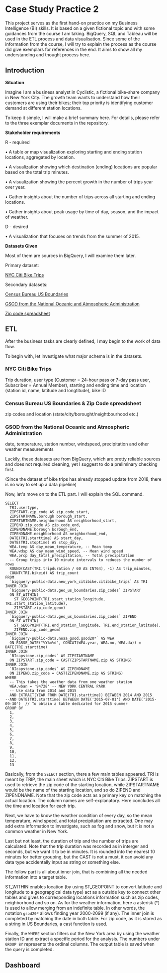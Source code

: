 # Case Study Practice 2 
This project serves as the first hand-on practice on my Business Intelligence (BI) skills. It is based on a given fictional topic and with some guidances from the course I am taking. BigQuery, SQL and Tableau will be used in the ETL process and data visualisation. Since some of the information from the course, I will try to explain the process as the course did give exemplars for references in the end. It aims to show all my understanding and thought process here.

## Introduction
**Situation** 

Imagine I am a business analyst in Cyclistic, a fictional bike-share company in New York City. The growth team wants to understand how their customers are using their bikes; their top priority is identifying customer demand at different station locations.

To keep it simple, I will make a brief summary here. For details, please refer to the three exemplar documents in the repository.

**Stakeholder requirements**

R - required 

•	A table or map visualization exploring starting and ending station locations, aggregated by location.

•	A visualization showing which destination (ending) locations are popular based on the total trip minutes.

•	A visualization showing the percent growth in the number of trips year over year.

•	Gather insights about the number of trips across all starting and ending locations.

•	Gather insights about peak usage by time of day, season, and the impact of weather.

D - desired 

•	A visualization that focuses on trends from the summer of 2015.


**Datasets Given**

Most of them are sources in BigQuery, I will examine them later. 

Primary dataset: 

[NYC Citi Bike Trips](https://console.cloud.google.com/marketplace/details/city-of-new-york/nyc-citi-bike?inv=1&invt=Ab35KA)

Secondary datasets: 

[Census Bureau US Boundaries](https://console.cloud.google.com/marketplace/product/united-states-census-bureau/us-geographic-boundaries?inv=1&invt=Ab35KA&project=iconic-medium-466721-f4)

[GSOD from the National Oceanic and Atmospheric Administration](https://console.cloud.google.com/marketplace/details/noaa-public/gsod?inv=1&invt=Ab35Kg&project=iconic-medium-466721-f4)

[Zip code spreadsheet](https://docs.google.com/spreadsheets/d/1IIbH-GM3tdmM5tl56PHhqI7xxCzqaBCU0ylItxk_sy0/template/preview#gid=806359255)

## ETL

After the business tasks are clearly defined, I may begin to the work of data flow.

To begin with, let investigate what major schema is in the datasets.

### NYC Citi Bike Trips

Trip duration, user type (Customer = 24-hour pass or 7-day pass user, Subscriber = Annual Member), starting and ending time and location (station id, name, latitude and longtitude), bike ID

### Census Bureau US Boundaries & Zip Code spreadsheet

zip codes and location (state/city/borought/neightbourhood etc.)

### GSOD from the National Oceanic and Atmospheric Administration

date, temperature, station number, windspeed, precipitation and other weather measurements

Luckily, these datasets are from BigQuery, which are pretty reliable sources and does not required cleaning, yet I suggest to do a preliminary checking first.

(Since the dataset of bike trips has already stopped update from 2018, there is no way to set up a data pipeline)

Now, let's move on to the ETL part. I will explain the SQL command.

```
SELECT
  TRI.usertype,
  ZIPSTART.zip_code AS zip_code_start,
  ZIPSTARTNAME.borough borough_start,
  ZIPSTARTNAME.neighborhood AS neighborhood_start,
  ZIPEND.zip_code AS zip_code_end,
  ZIPENDNAME.borough borough_end,
  ZIPENDNAME.neighborhood AS neighborhood_end,
  DATE(TRI.starttime) AS start_day,
  DATE(TRI.stoptime) AS stop_day,
  WEA.temp AS day_mean_temperature, -- Mean temp
  WEA.wdsp AS day_mean_wind_speed, -- Mean wind speed
  WEA.prcp day_total_precipitation, -- Total precipitation
  -- Group trips into 10 minute intervals to reduces the number of rows
  ROUND(CAST(TRI.tripduration / 60 AS INT64), -1) AS trip_minutes,
  COUNT(TRI.bikeid) AS trip_count
FROM
  `bigquery-public-data.new_york_citibike.citibike_trips` AS TRI
INNER JOIN
  `bigquery-public-data.geo_us_boundaries.zip_codes` ZIPSTART
  ON ST_WITHIN(
    ST_GEOGPOINT(TRI.start_station_longitude, TRI.start_station_latitude),
    ZIPSTART.zip_code_geom)
INNER JOIN
  `bigquery-public-data.geo_us_boundaries.zip_codes` ZIPEND
  ON ST_WITHIN(
    ST_GEOGPOINT(TRI.end_station_longitude, TRI.end_station_latitude),
    ZIPEND.zip_code_geom)
INNER JOIN
  `bigquery-public-data.noaa_gsod.gsod20*` AS WEA
  ON PARSE_DATE("%Y%m%d", CONCAT(WEA.year, WEA.mo, WEA.da)) = DATE(TRI.starttime)
INNER JOIN
  `BIcapstone.zip_codes` AS ZIPSTARTNAME
  ON ZIPSTART.zip_code = CAST(ZIPSTARTNAME.zip AS STRING)
INNER JOIN
  `BIcapstone.zip_codes` AS ZIPENDNAME
  ON ZIPEND.zip_code = CAST(ZIPENDNAME.zip AS STRING)
WHERE
  -- This takes the weather data from one weather station
  WEA.wban = '94728' -- NEW YORK CENTRAL PARK
  -- Use data from 2014 and 2015
  AND EXTRACT(YEAR FROM DATE(TRI.starttime)) BETWEEN 2014 AND 2015
--AND DATE(TRI.starttime) BETWEEN DATE('2015-07-01') AND DATE('2015-09-30')  // To obtain a table dedicated for 2015 summer
GROUP BY
  1,
  2,
  3,
  4,
  5,
  6,
  7,
  8,
  9,
  10,
  11,
  12,
  13
```

Basically, from the ```SELECT``` section, there a few main tables appeared. TRI is meant by TRIP, the main sheet which is NYC Citi Bike Trips. ZIPSTART is used to retrieve the zip code of the starting location, while ZIPSTARTNAME would be the name of the starting location, and so do ZIPEND and ZIPENDNAME. Note that the zip code acts as a primary key on matching the actual location. The column names are self-explanatory. Here concludes all the time and location for each trip.

Next, we have to know the weather condition of every day, so the mean temperature, wind speed, and total precipitation are extracted. One may add extra information to investigate, such as fog and snow, but it is not a common weather in New York.

Last but not least, the duration of trip and the number of trips are calculated. Note that the trip duration was recorded as in interger and seconds, but we want it to be in minutes. It is rounded into the nearest 10 minutes for better grouping, but the CAST is not a must, it can avoid any data type accidentally input as string or something else.

The follow part is all about inner join, that is combining all the needed information into a target table. 

ST_WITHIN enables location (by using ST_GEOPOINT to convert latitude and longitude to a geograpgical data type) act as a outside key to connect other tables and gives to corresponding locations information such as zip codes, neighborhood and so on. As for the weather information, here a asterisk (*) is used to allow merging from an indefinite table. In other words, the notation ```gsod20*``` allows finding year 2000-2099 (if any). The inner join is completed by matching the date in both table. For zip code, as it is stored as a string in US Boundaries, a cast function is used.

Finally, the ```WHERE``` section filters out the New York area by using the weather station ID and extract a specific period for the analysis. The numbers under ```GROUP BY``` represents the ordinal columns. The output table is saved when the query is completed.


## Dashboard





